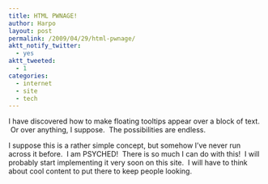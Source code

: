 ```yaml
---
title: HTML PWNAGE!
author: Harpo
layout: post
permalink: /2009/04/29/html-pwnage/
aktt_notify_twitter:
  - yes
aktt_tweeted:
  - 1
categories:
  - internet
  - site
  - tech
---
```

I have discovered how to make <span title="Like this.">floating tooltips</span> appear over a <span title="THIS IS AWESOME">block of text</span>.  Or over anything, I suppose.  The possibilities are endless.

I suppose this is a rather simple concept, but somehow I&#8217;ve never run across it before.  I am <span title="Psyched is a word that is not written enough.  It looks really cool when written.">PSYCHED</span>!  <span title="Like this">There is so much I can do with this</span>!  I will probably start implementing it <span title="It is already here!  BWAHAHA!">very soon</span> on this site.  I will have to think about <span title="I'm not sure how cool this stuff is, but I'm enjoying it inordinately.">cool content</span> to put there to keep people <span title="Are you still looking?">looking</span>.